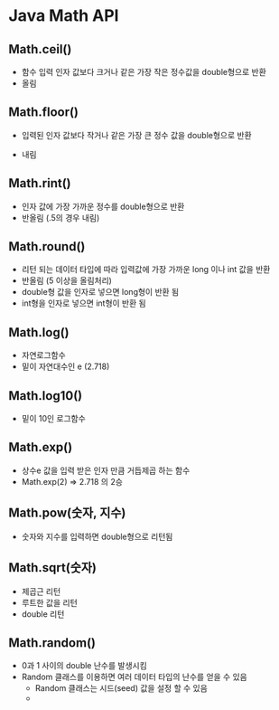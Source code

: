 # Java Math API

## Math.ceil()

- 함수 입력 인자 값보다 크거나 같은 가장 작은 정수값을 double형으로 반환
- 올림



## Math.floor()

- 입력된 인자 값보다 작거나 같은 가장 큰 정수 값을 double형으로 반환

- 내림



## Math.rint()

- 인자 값에 가장 가까운 정수를 double형으로 반환
- 반올림 (.5의 경우 내림)



## Math.round()

- 리턴 되는 데이터 타입에 따라 입력값에 가장 가까운 long 이나 int 값을 반환
- 반올림 (5 이상을 올림처리)
- double형 값을 인자로 넣으면 long형이 반환 됨
- int형을 인자로 넣으면 int형이 반환 됨



## Math.log()

- 자연로그함수
- 밑이 자연대수인 e (2.718)



## Math.log10()

- 밑이 10인 로그함수



## Math.exp()

- 상수e 값을 입력 받은 인자 만큼 거듭제곱 하는 함수
- Math.exp(2) => 2.718 의 2승



## Math.pow(숫자, 지수)

- 숫자와 지수를 입력하면 double형으로 리턴됨



## Math.sqrt(숫자)

- 제곱근 리턴
- 루트한 값을 리턴
- double 리턴



## Math.random()

- 0과 1 사이의 double 난수를 발생시킴
- Random 클래스를 이용하면 여러 데이터 타입의 난수를 얻을 수 있음
  - Random 클래스는 시드(seed) 값을 설정 할 수 있음
  - 

